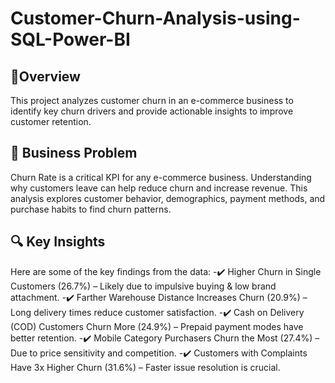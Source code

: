 # **Customer-Churn-Analysis-using-SQL-Power-BI**

## 🚀**Overview**
This project analyzes customer churn in an e-commerce business to identify key churn drivers and provide actionable insights to improve customer retention.

## 📌 **Business Problem**
Churn Rate is a critical KPI for any e-commerce business.
Understanding why customers leave can help reduce churn and increase revenue.
This analysis explores customer behavior, demographics, payment methods, and purchase habits to find churn patterns.

## 🔍 **Key Insights**
Here are some of the key findings from the data:
-✔️ Higher Churn in Single Customers (26.7%) – Likely due to impulsive buying & low brand attachment.
-✔️ Farther Warehouse Distance Increases Churn (20.9%) – Long delivery times reduce customer satisfaction.
-✔️ Cash on Delivery (COD) Customers Churn More (24.9%) – Prepaid payment modes have better retention.
-✔️ Mobile Category Purchasers Churn the Most (27.4%) – Due to price sensitivity and competition.
-✔️ Customers with Complaints Have 3x Higher Churn (31.6%) – Faster issue resolution is crucial.


